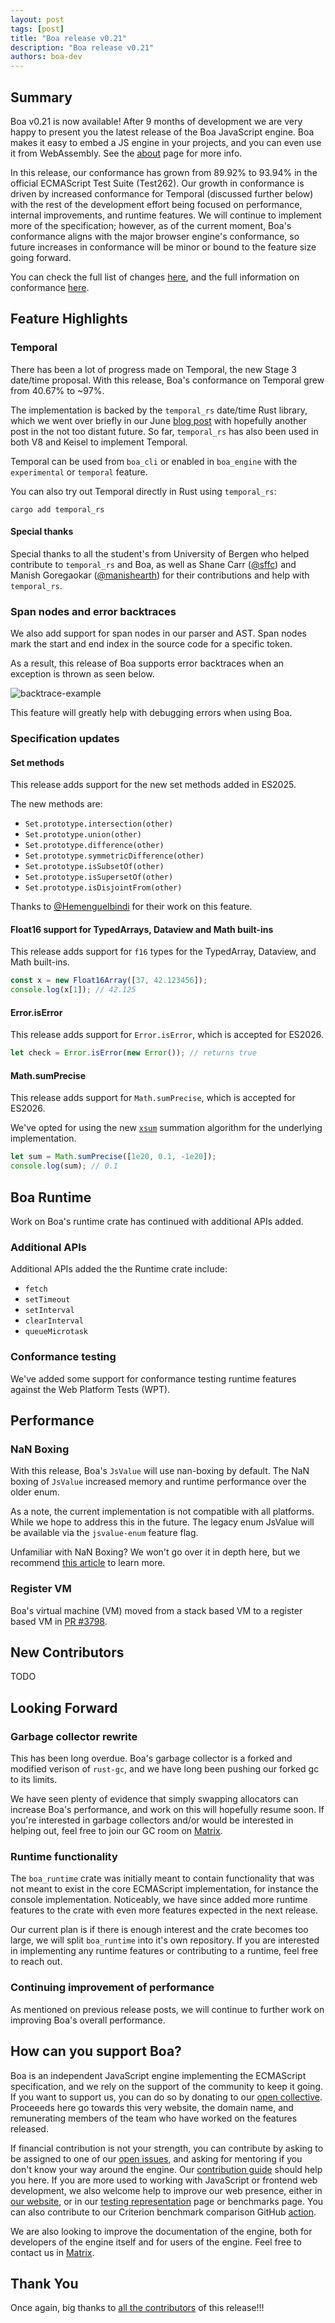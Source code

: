 ```yaml
---
layout: post
tags: [post]
title: "Boa release v0.21"
description: "Boa release v0.21"
authors: boa-dev
---
```


## Summary

Boa v0.21 is now available! After 9 months of development we are very
happy to present you the latest release of the Boa JavaScript engine.
Boa makes it easy to embed a JS engine in your projects, and you can
even use it from WebAssembly. See the [about](/about) page for more
info.

In this release, our conformance has grown from 89.92% to 93.94% in the
official ECMAScript Test Suite (Test262). Our growth in conformance is
driven by increased conformance for Temporal (discussed further below)
with the rest of the development effort being focused on performance,
internal improvements, and runtime features. We will continue to implement
more of the specification; however, as of the current moment, Boa's conformance
aligns with the major browser engine's conformance, so future increases
in conformance will be minor or bound to the feature size going forward.

You can check the full list of changes [here][changelog], and the full
information on conformance [here][conformance].

<!--truncate-->

## Feature Highlights

### Temporal

There has been a lot of progress made on Temporal, the new Stage 3
date/time proposal. With this release, Boa's conformance on Temporal
grew from 40.67% to ~97%.

The implementation is backed by the `temporal_rs` date/time Rust
library, which we went over briefly in our June
[blog post](./2025-06-15-temporal-impl-1.md) with hopefully another post
in the not too distant future. So far, `temporal_rs` has also been used in
both V8 and Keisel to implement Temporal.

Temporal can be used from `boa_cli` or enabled in `boa_engine` with the
`experimental` or `temporal` feature.

You can also try out Temporal directly in Rust using `temporal_rs`:

```
cargo add temporal_rs
```

#### Special thanks

Special thanks to all the student's from University of Bergen who helped contribute to
`temporal_rs` and Boa, as well as Shane Carr ([@sffc](https://github.com/@sffc)) and
Manish Goregaokar ([@manishearth](https://github.com/@manishearth)) for their contributions
and help with `temporal_rs`.

### Span nodes and error backtraces

We also add support for span nodes in our parser and AST. Span nodes mark the start and
end index in the source code for a specific token.

As a result, this release of Boa supports error backtraces when an exception is thrown
as seen below.

![backtrace-example](./img/backtrace.gif)

This feature will greatly help with debugging errors when using Boa.

### Specification updates

#### Set methods

This release adds support for the new set methods added in ES2025.

The new methods are:

- `Set.prototype.intersection(other)`
- `Set.prototype.union(other)`
- `Set.prototype.difference(other)`
- `Set.prototype.symmetricDifference(other)`
- `Set.prototype.isSubsetOf(other)`
- `Set.prototype.isSupersetOf(other)`
- `Set.prototype.isDisjointFrom(other)`

Thanks to [@Hemenguelbindi](https://github.com/@Hemenguelbindi) for
their work on this feature.

#### Float16 support for TypedArrays, Dataview and Math built-ins

This release adds support for `f16` types for the TypedArray, Dataview, and Math
built-ins.

```javascript
const x = new Float16Array([37, 42.123456]);
console.log(x[1]); // 42.125
```

#### Error.isError

This release adds support for `Error.isError`, which is accepted for ES2026.

```javascript
let check = Error.isError(new Error()); // returns true
```

#### Math.sumPrecise

This release adds support for `Math.sumPrecise`, which is accepted for ES2026.

We've opted for using the new [`xsum`](https://crates.io/crates/xsum) summation algorithm
for the underlying implementation.

```javascript
let sum = Math.sumPrecise([1e20, 0.1, -1e20]);
console.log(sum); // 0.1
```

## Boa Runtime

Work on Boa's runtime crate has continued with additional APIs added.

### Additional APIs

Additional APIs added the the Runtime crate include:

- `fetch`
- `setTimeout`
- `setInterval`
- `clearInterval`
- `queueMicrotask`

### Conformance testing

We've added some support for conformance testing runtime features
against the Web Platform Tests (WPT).

## Performance

### NaN Boxing

With this release, Boa's `JsValue` will use nan-boxing by default. The NaN boxing of `JsValue`
increased memory and runtime performance over the older enum. 

As a note, the current implementation is not compatible with all platforms. While we hope
to address this in the future. The legacy enum JsValue will be available via the `jsvalue-enum`
feature flag.

Unfamiliar with NaN Boxing? We won't go over it in depth here, but we recommend
[this article](https://piotrduperas.com/posts/nan-boxing) to learn more.

### Register VM

Boa's virtual machine (VM) moved from a stack based VM to a register based VM in
[PR #3798](https://github.com/boa-dev/boa/pull/3798).

## New Contributors

TODO

## Looking Forward

### Garbage collector rewrite

This has been long overdue. Boa's garbage collector is a forked and
modified verison of `rust-gc`, and we have long been pushing our forked
gc to its limits.

We have seen plenty of evidence that simply swapping allocators can
increase Boa's performance, and work on this will hopefully resume soon.
If you're interested in garbage collectors and/or would be interested in
helping out, feel free to join our GC room on [Matrix].

### Runtime functionality

The `boa_runtime` crate was initially meant to contain functionality
that was not meant to exist in the core ECMAScript implementation, for instance
the console implementation. Noticeably, we have since added more runtime
features to the crate with even more features expected in the next release.

Our current plan is if there is enough interest and the crate becomes
too large, we will split `boa_runtime` into it's own repository. If you
are interested in implementing any runtime features or contributing to
a runtime, feel free to reach out.

### Continuing improvement of performance

As mentioned on previous release posts, we will continue to further work
on improving Boa's overall performance.

## How can you support Boa?

Boa is an independent JavaScript engine implementing the ECMAScript
specification, and we rely on the support of the community to keep it
going. If you want to support us, you can do so by donating to our [open
collective]. Proceeeds here go towards this very website, the domain
name, and remunerating members of the team who have worked on the
features released.

If financial contribution is not your strength, you can contribute by
asking to be assigned to one of our [open issues], and asking for
mentoring if you don't know your way around the engine. Our
[contribution guide] should help you here. If you are more used to
working with JavaScript or frontend web development, we also welcome
help to improve our web presence, either in [our website], or in our
[testing representation] page or benchmarks page. You can also
contribute to our Criterion benchmark comparison GitHub [action].

We are also looking to improve the documentation of the engine, both for
developers of the engine itself and for users of the engine. Feel free
to contact us in [Matrix].

[open collective]: https://opencollective.com/boa
[open issues]:
  https://github.com/boa-dev/boa/issues?q=is%3Aopen+is%3Aissue+no%3Aassignee
[contribution guide]:
  https://github.com/boa-dev/boa/blob/main/CONTRIBUTING.md
[our website]: https://github.com/boa-dev/boa-dev.github.io
[testing representation]: https://github.com/boa-dev/boa/issues/820
[action]: https://github.com/boa-dev/criterion-compare-action
[Matrix]: https://matrix.to/#/#boa:matrix.org

## Thank You

Once again, big thanks to [all the contributors][contributors] of this
release!!!

[contributors]:
  https://github.com/boa-dev/boa/graphs/contributors?from=2024-12-05&to=2025-08-30&type=c
[changelog]: https://github.com/boa-dev/boa/blob/v0.21/CHANGELOG.md
[conformance]: https://boajs.dev/boa/test262/
[feed]: https://boajs.dev/blog/rss.xml
[collective]: https://opencollective.com/boa
[easy_issues]:
  https://github.com/boa-dev/boa/issues?q=is%3Aopen+is%3Aissue+label%3AE-Easy
[first_issues]:
  https://github.com/boa-dev/boa/issues?q=is%3Aopen+is%3Aissue+label%3A%22good+first+issue%22
